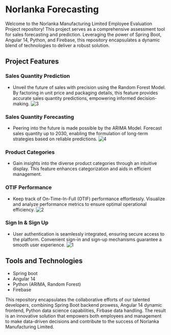 # Norlanka Forecasting

Welcome to the Norlanka Manufacturing Limited Employee Evaluation Project repository! This project serves as a comprehensive assessment tool for sales forecasting and prediction. Leveraging the power of Spring Boot, Angular 14, Python, and Firebase, this repository encapsulates a dynamic blend of technologies to deliver a robust solution.

## Project Features

### Sales Quantity Prediction
- Unveil the future of sales with precision using the Random Forest Model. By factoring in unit price and packaging details, this feature provides accurate sales quantity predictions, empowering informed decision-making.
![3](https://github.com/Norlanka-Forecasting/norlanka-client/assets/61306132/9797e5c7-0499-428e-898c-50387744ab63)

### Sales Quantity Forecasting
- Peering into the future is made possible by the ARIMA Model. Forecast sales quantity up to 2030, enabling the formulation of long-term strategies based on reliable predictions.
![4](https://github.com/Norlanka-Forecasting/norlanka-client/assets/61306132/3f9ca1ee-13f5-4946-ac20-a5df22a0beae)

### Product Categories
- Gain insights into the diverse product categories through an intuitive display. This feature enhances categorization and aids in efficient management.

### OTIF Performance 
- Keep track of On-Time-In-Full (OTIF) performance effortlessly. Visualize and analyze performance metrics to ensure optimal operational efficiency.
![2](https://github.com/Norlanka-Forecasting/norlanka-client/assets/61306132/e24d0e4b-c08f-401e-accd-9328adbde48e)

### Sign In & Sign Up 
- User authentication is seamlessly integrated, ensuring secure access to the platform. Convenient sign-in and sign-up mechanisms guarantee a smooth user experience.
![1](https://github.com/Norlanka-Forecasting/norlanka-client/assets/61306132/a7845eb9-b02e-4839-b2fb-a6421dac78c9)

## Tools and Technologies 
- Spring boot
- Angular 14
- Python (ARIMA, Random Forest)
- Firebase

This repository encapsulates the collaborative efforts of our talented developers, combining Spring Boot backend prowess, Angular 14 dynamic frontend, Python data science capabilities, Firbase data handling. The result is an innovative solution that empowers both employees and management to make data-driven decisions and contribute to the success of Norlanka Manufacturing Limited.

